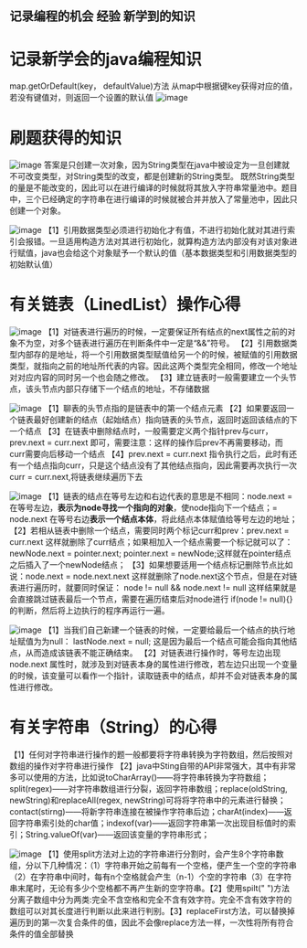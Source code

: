 ## 记录编程的机会 经验 新学到的知识
# 记录新学会的java编程知识
  map.getOrDefault(key， defaultValue)方法
  从map中根据键key获得对应的值，若没有键值对，则返回一个设置的默认值
![image](https://user-images.githubusercontent.com/60838780/112316131-c8d90f80-8ce5-11eb-8d04-5947dc2df2f0.png)

# 刷题获得的知识
![image](https://user-images.githubusercontent.com/60838780/112316267-e6a67480-8ce5-11eb-9e93-88f22135c6cc.png)
答案是只创建一次对象，因为String类型在java中被设定为一旦创建就不可改变类型，对String类型的改变，都是创建新的String类型。
既然String类型的量是不能改变的，因此可以在进行编译的时候就将其放入字符串常量池中。题目中，三个已经确定的字符串在进行编译的时候就被合并并放入了常量池中，因此只创建一个对象。

![image](https://user-images.githubusercontent.com/60838780/112832262-a3724a00-90c7-11eb-937a-005040c8b6cf.png)
【1】引用数据类型必须进行初始化才有值，不进行初始化就对其进行索引会报错。一旦适用构造方法对其进行初始化，就算构造方法内部没有对该对象进行赋值，java也会给这个对象赋予一个默认的值（基本数据类型和引用数据类型的初始默认值）

# 有关链表（LinedList）操作心得
![image](https://user-images.githubusercontent.com/60838780/112478795-53d20c80-8daf-11eb-9c19-16e91ce91a7e.png)
【1】对链表进行遍历的时候，一定要保证所有结点的next属性之前的对象不为空，对多个链表进行遍历在判断条件中一定是“&&”符号。
【2】引用数据类型内部存的是地址，将一个引用数据类型赋值给另一个的时候，被赋值的引用数据类型，就指向之前的地址所代表的内容。因此这两个类型完全相同，修改一个地址对对应内容的同时另一个也会随之修改。
【3】建立链表时一般需要建立一个头节点，该头节点内部只存储下一个结点的地址，不存储数据

![image](https://user-images.githubusercontent.com/60838780/112632805-90ffd280-8e73-11eb-9e5a-ad3e7f6d2fd8.png)
【1】聊表的头节点指的是链表中的第一个结点元素
【2】如果要返回一个链表最好创建新的结点（起始结点）指向链表的头节点，返回时返回该结点的下一个结点
【3】在链表中删除结点时，一般需要定义两个指针prev与curr，prev.next = curr.next 即可，需要注意：这样的操作后prev不再需要移动，而curr需要向后移动一个结点
【4】prev.next = curr.next 指令执行之后，此时有还有一个结点指向curr，只是这个结点没有了其他结点指向，因此需要再次执行一次curr = curr.next,将链表继续遍历下去

![image](https://user-images.githubusercontent.com/60838780/112707223-c690d400-8ee4-11eb-988e-1d360d12e13e.png)
【1】链表的结点在等号左边和右边代表的意思是不相同：node.next = 在等号左边，**表示为node寻找一个指向的对象**，使node指向下一个结点；= node.next 在等号右边**表示一个结点本体**，将此结点本体赋值给等号左边的地址；
【2】若相从链表中删除一个结点，需要同时两个标记curr和prev：prev.next = curr.next 这样就删除了curr结点；如果相加入一个结点需要一个标记就可以了：newNode.next = pointer.next; pointer.next = newNode;这样就在pointer结点之后插入了一个newNode结点；
【3】如果想要适用一个结点标记删除节点比如说：node.next = node.next.next 这样就删除了node.next这个节点，但是在对链表进行遍历时，就要同时保证： node != null && node.next != null 这样结果就是会直接跳过链表最后一个节点，需要在遍历结束后对node进行 if(node != null){}的判断，然后将上边执行的程序再运行一遍。



![image](https://user-images.githubusercontent.com/60838780/112832961-a15cbb00-90c8-11eb-87a5-30e3f435c442.png)
【1】当我们自己新建一个链表的时候，一定要给最后一个结点的执行地址赋值为为null： lastNode.next = null; 这是因为最后一个结点可能会指向其他结点，从而造成该链表不能正确结束。
【2】对链表进行操作时，等号左边出现node.next 属性时，就涉及到对链表本身的属性进行修改，若左边只出现一个变量的时候，该变量可以看作一个指针，读取链表中的结点，却并不会对链表本身的属性进行修改。

# 有关字符串（String）的心得
【1】任何对字符串进行操作的题一般都要将字符串转换为字符数组，然后按照对数组的操作对字符串进行操作
【2】java中Sting自带的API非常强大，其中有非常多可以使用的方法，比如说toCharArray()——将字符串转换为字符数组；split(regex)——对字符串数组进行分裂，返回字符串数组；replace(oldString, newString)和replaceAll(regex, newString)可将将字符串中的元素进行替换；contact(stirng)——将新字符串连接在被操作字符串后边；charAt(index)——返回字符串索引处的char值；indexof(var)——返回字符串第一次出现目标值时的索引；String.valueOf(var)——返回该变量的字符串形式；

![image](https://user-images.githubusercontent.com/60838780/112985203-79398e80-9192-11eb-98ae-8e8439e0f261.png)
【1】使用split方法对上边的字符串进行分割时，会产生8个字符串数组，分以下几种情况：（1）字符串开始之前每有一个空格，便产生一个空的字符串（2）在字符串中间时，每有n个空格就会产生（n-1）个空的字符串（3）在字符串末尾时，无论有多少个空格都不再产生新的空字符串。【2】使用spilt(" ")方法分离子数组中分为两类:完全不含空格和完全不含有效字符。完全不含有效字符的数组可以对其长度进行判断以此来进行判别。【3】replaceFirst方法，可以替换掉遍历到的第一次复合条件的值，因此不会像replace方法一样，一次性将所有符合条件的值全部替换
